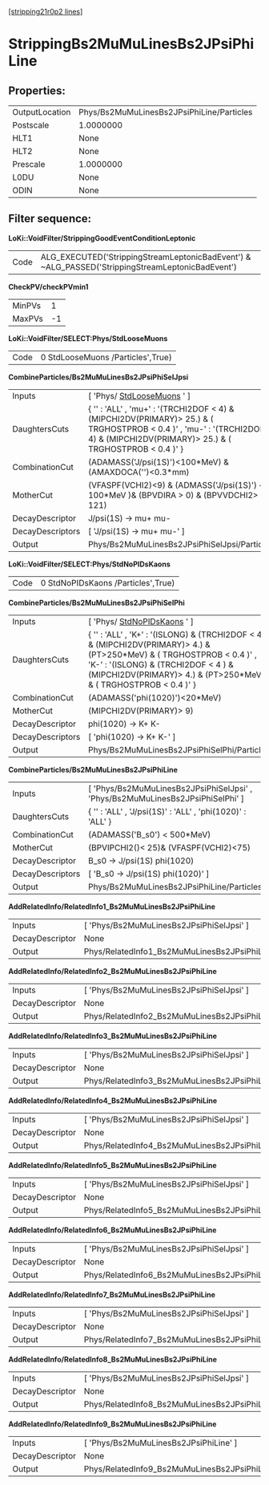 [[stripping21r0p2 lines]](./stripping21r0p2-leptonic)

# StrippingBs2MuMuLinesBs2JPsiPhiLine

## Properties:

|                |                                           |
|----------------|-------------------------------------------|
| OutputLocation | Phys/Bs2MuMuLinesBs2JPsiPhiLine/Particles |
| Postscale      | 1.0000000                                 |
| HLT1           | None                                      |
| HLT2           | None                                      |
| Prescale       | 1.0000000                                 |
| L0DU           | None                                      |
| ODIN           | None                                      |

## Filter sequence:

**LoKi::VoidFilter/StrippingGoodEventConditionLeptonic**

|      |                                                                                                   |
|------|---------------------------------------------------------------------------------------------------|
| Code | ALG_EXECUTED('StrippingStreamLeptonicBadEvent') & \~ALG_PASSED('StrippingStreamLeptonicBadEvent') |

**CheckPV/checkPVmin1**

|        |     |
|--------|-----|
| MinPVs | 1   |
| MaxPVs | -1  |

**LoKi::VoidFilter/SELECT:Phys/StdLooseMuons**

|      |                                   |
|------|-----------------------------------|
| Code | 0 StdLooseMuons /Particles',True) |

**CombineParticles/Bs2MuMuLinesBs2JPsiPhiSelJpsi**

|                  |                                                                                                                                                                                      |
|------------------|--------------------------------------------------------------------------------------------------------------------------------------------------------------------------------------|
| Inputs           | [ 'Phys/ [StdLooseMuons](./stripping21r0p2-stdloosemuons) ' ]                                                                                                                      |
| DaughtersCuts    | { '' : 'ALL' , 'mu+' : '(TRCHI2DOF \< 4) & (MIPCHI2DV(PRIMARY)\> 25.) & ( TRGHOSTPROB \< 0.4 )' , 'mu-' : '(TRCHI2DOF \< 4) & (MIPCHI2DV(PRIMARY)\> 25.) & ( TRGHOSTPROB \< 0.4 )' } |
| CombinationCut   | (ADAMASS('J/psi(1S)')\<100\*MeV) & (AMAXDOCA('')\<0.3\*mm)                                                                                                                           |
| MotherCut        | (VFASPF(VCHI2)\<9) & (ADMASS('J/psi(1S)') \< 100\*MeV )& (BPVDIRA \> 0) & (BPVVDCHI2\> 121)                                                                                          |
| DecayDescriptor  | J/psi(1S) -\> mu+ mu-                                                                                                                                                                |
| DecayDescriptors | [ 'J/psi(1S) -\> mu+ mu-' ]                                                                                                                                                        |
| Output           | Phys/Bs2MuMuLinesBs2JPsiPhiSelJpsi/Particles                                                                                                                                         |

**LoKi::VoidFilter/SELECT:Phys/StdNoPIDsKaons**

|      |                                    |
|------|------------------------------------|
| Code | 0 StdNoPIDsKaons /Particles',True) |

**CombineParticles/Bs2MuMuLinesBs2JPsiPhiSelPhi**

|                  |                                                                                                                                                                                                                                            |
|------------------|--------------------------------------------------------------------------------------------------------------------------------------------------------------------------------------------------------------------------------------------|
| Inputs           | [ 'Phys/ [StdNoPIDsKaons](./stripping21r0p2-stdnopidskaons) ' ]                                                                                                                                                                          |
| DaughtersCuts    | { '' : 'ALL' , 'K+' : '(ISLONG) & (TRCHI2DOF \< 4 ) & (MIPCHI2DV(PRIMARY)\> 4.) & (PT\>250\*MeV) & ( TRGHOSTPROB \< 0.4 )' , 'K-' : '(ISLONG) & (TRCHI2DOF \< 4 ) & (MIPCHI2DV(PRIMARY)\> 4.) & (PT\>250\*MeV) & ( TRGHOSTPROB \< 0.4 )' } |
| CombinationCut   | (ADAMASS('phi(1020)')\<20\*MeV)                                                                                                                                                                                                            |
| MotherCut        | (MIPCHI2DV(PRIMARY)\> 9)                                                                                                                                                                                                                   |
| DecayDescriptor  | phi(1020) -\> K+ K-                                                                                                                                                                                                                        |
| DecayDescriptors | [ 'phi(1020) -\> K+ K-' ]                                                                                                                                                                                                                |
| Output           | Phys/Bs2MuMuLinesBs2JPsiPhiSelPhi/Particles                                                                                                                                                                                                |

**CombineParticles/Bs2MuMuLinesBs2JPsiPhiLine**

|                  |                                                                                  |
|------------------|----------------------------------------------------------------------------------|
| Inputs           | [ 'Phys/Bs2MuMuLinesBs2JPsiPhiSelJpsi' , 'Phys/Bs2MuMuLinesBs2JPsiPhiSelPhi' ] |
| DaughtersCuts    | { '' : 'ALL' , 'J/psi(1S)' : 'ALL' , 'phi(1020)' : 'ALL' }                       |
| CombinationCut   | (ADAMASS('B_s0') \< 500\*MeV)                                                    |
| MotherCut        | (BPVIPCHI2()\< 25)& (VFASPF(VCHI2)\<75)                                          |
| DecayDescriptor  | B_s0 -\> J/psi(1S) phi(1020)                                                     |
| DecayDescriptors | [ 'B_s0 -\> J/psi(1S) phi(1020)' ]                                             |
| Output           | Phys/Bs2MuMuLinesBs2JPsiPhiLine/Particles                                        |

**AddRelatedInfo/RelatedInfo1_Bs2MuMuLinesBs2JPsiPhiLine**

|                 |                                                        |
|-----------------|--------------------------------------------------------|
| Inputs          | [ 'Phys/Bs2MuMuLinesBs2JPsiPhiSelJpsi' ]             |
| DecayDescriptor | None                                                   |
| Output          | Phys/RelatedInfo1_Bs2MuMuLinesBs2JPsiPhiLine/Particles |

**AddRelatedInfo/RelatedInfo2_Bs2MuMuLinesBs2JPsiPhiLine**

|                 |                                                        |
|-----------------|--------------------------------------------------------|
| Inputs          | [ 'Phys/Bs2MuMuLinesBs2JPsiPhiSelJpsi' ]             |
| DecayDescriptor | None                                                   |
| Output          | Phys/RelatedInfo2_Bs2MuMuLinesBs2JPsiPhiLine/Particles |

**AddRelatedInfo/RelatedInfo3_Bs2MuMuLinesBs2JPsiPhiLine**

|                 |                                                        |
|-----------------|--------------------------------------------------------|
| Inputs          | [ 'Phys/Bs2MuMuLinesBs2JPsiPhiSelJpsi' ]             |
| DecayDescriptor | None                                                   |
| Output          | Phys/RelatedInfo3_Bs2MuMuLinesBs2JPsiPhiLine/Particles |

**AddRelatedInfo/RelatedInfo4_Bs2MuMuLinesBs2JPsiPhiLine**

|                 |                                                        |
|-----------------|--------------------------------------------------------|
| Inputs          | [ 'Phys/Bs2MuMuLinesBs2JPsiPhiSelJpsi' ]             |
| DecayDescriptor | None                                                   |
| Output          | Phys/RelatedInfo4_Bs2MuMuLinesBs2JPsiPhiLine/Particles |

**AddRelatedInfo/RelatedInfo5_Bs2MuMuLinesBs2JPsiPhiLine**

|                 |                                                        |
|-----------------|--------------------------------------------------------|
| Inputs          | [ 'Phys/Bs2MuMuLinesBs2JPsiPhiSelJpsi' ]             |
| DecayDescriptor | None                                                   |
| Output          | Phys/RelatedInfo5_Bs2MuMuLinesBs2JPsiPhiLine/Particles |

**AddRelatedInfo/RelatedInfo6_Bs2MuMuLinesBs2JPsiPhiLine**

|                 |                                                        |
|-----------------|--------------------------------------------------------|
| Inputs          | [ 'Phys/Bs2MuMuLinesBs2JPsiPhiSelJpsi' ]             |
| DecayDescriptor | None                                                   |
| Output          | Phys/RelatedInfo6_Bs2MuMuLinesBs2JPsiPhiLine/Particles |

**AddRelatedInfo/RelatedInfo7_Bs2MuMuLinesBs2JPsiPhiLine**

|                 |                                                        |
|-----------------|--------------------------------------------------------|
| Inputs          | [ 'Phys/Bs2MuMuLinesBs2JPsiPhiSelJpsi' ]             |
| DecayDescriptor | None                                                   |
| Output          | Phys/RelatedInfo7_Bs2MuMuLinesBs2JPsiPhiLine/Particles |

**AddRelatedInfo/RelatedInfo8_Bs2MuMuLinesBs2JPsiPhiLine**

|                 |                                                        |
|-----------------|--------------------------------------------------------|
| Inputs          | [ 'Phys/Bs2MuMuLinesBs2JPsiPhiSelJpsi' ]             |
| DecayDescriptor | None                                                   |
| Output          | Phys/RelatedInfo8_Bs2MuMuLinesBs2JPsiPhiLine/Particles |

**AddRelatedInfo/RelatedInfo9_Bs2MuMuLinesBs2JPsiPhiLine**

|                 |                                                        |
|-----------------|--------------------------------------------------------|
| Inputs          | [ 'Phys/Bs2MuMuLinesBs2JPsiPhiLine' ]                |
| DecayDescriptor | None                                                   |
| Output          | Phys/RelatedInfo9_Bs2MuMuLinesBs2JPsiPhiLine/Particles |
